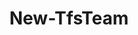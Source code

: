 ﻿---
title: New-TfsTeam
breadcrumbs: [ "Team" ]
parent: "Team"
description: "Creates a new team."
remarks: 
parameterSets: 
  "_All_": [ BacklogIteration, Collection, DefaultAreaPath, DefaultIterationMacro, Description, IterationPaths, NoBacklogIteration, NoDefaultArea, Passthru, Project, Team ] 
  "__AllParameterSets":  
    Team: 
      type: "string"  
      position: "0"  
      required: true  
    BacklogIteration: 
      type: "string"  
    Collection: 
      type: "object"  
    DefaultAreaPath: 
      type: "string"  
    DefaultIterationMacro: 
      type: "string"  
    Description: 
      type: "string"  
    IterationPaths: 
      type: "object"  
    NoBacklogIteration: 
      type: "SwitchParameter"  
    NoDefaultArea: 
      type: "SwitchParameter"  
    Passthru: 
      type: "SwitchParameter"  
    Project: 
      type: "object" 
parameters: 
  - name: "Team" 
    description: "Specifies the name of the new team." 
    required: true 
    globbing: false 
    pipelineInput: "true (ByValue)" 
    position: 0 
    type: "string" 
    aliases: [ Name ] 
  - name: "Name" 
    description: "Specifies the name of the new team.This is an alias of the Team parameter." 
    required: true 
    globbing: false 
    pipelineInput: "true (ByValue)" 
    position: 0 
    type: "string" 
    aliases: [ Name ] 
  - name: "DefaultAreaPath" 
    description: "Specifies the team's default area path (or \"team field\"). The default area path is assigned automatically to all work items created in a team's backlog and/or board. When omitted, an area path may still be associated to this team depending on whether NoAutomaticAreaPath is set" 
    globbing: false 
    type: "string" 
    aliases: [ TeamFieldValue ] 
  - name: "TeamFieldValue" 
    description: "Specifies the team's default area path (or \"team field\"). The default area path is assigned automatically to all work items created in a team's backlog and/or board. When omitted, an area path may still be associated to this team depending on whether NoAutomaticAreaPath is setThis is an alias of the DefaultAreaPath parameter." 
    globbing: false 
    type: "string" 
    aliases: [ TeamFieldValue ] 
  - name: "NoDefaultArea" 
    description: "Do not associate an area path automatically to the new team. When omitted, an area path is created (if needed) and then is set as the default area path / team field" 
    globbing: false 
    type: "SwitchParameter" 
    defaultValue: "False" 
  - name: "BacklogIteration" 
    description: "Specifies the team's backlog iteration path. When omitted, defaults to the team project's root iteration." 
    globbing: false 
    type: "string" 
    defaultValue: "\\" 
  - name: "IterationPaths" 
    description: "Specifies the backlog iteration paths that are associated with this team. Provide a list of iteration paths in the form '/path1/path2'." 
    globbing: false 
    type: "object" 
  - name: "DefaultIterationMacro" 
    description: "Specifies the default iteration macro. When omitted, defaults to \"@CurrentIteration\"." 
    globbing: false 
    type: "string" 
    defaultValue: "@CurrentIteration" 
  - name: "NoBacklogIteration" 
    description: "Do not associate an iteration path automatically to the new team. When omitted, an iteration path is created (if needed) and then is set as the default backlog iteration" 
    globbing: false 
    type: "SwitchParameter" 
    defaultValue: "False" 
  - name: "Description" 
    description: "Specifies a description of the new team." 
    globbing: false 
    type: "string" 
  - name: "Project" 
    description: "Specifies the name of the Team Project, its ID (a GUID), or a Microsoft.TeamFoundation.Core.WebApi.TeamProject object to connect to. When omitted, it defaults to the connection set by Connect-TfsTeamProject (if any). For more details, see the Get-TfsTeamProject cmdlet." 
    globbing: false 
    type: "object" 
  - name: "Collection" 
    description: "Specifies the URL to the Team Project Collection or Azure DevOps Organization to connect to, a TfsTeamProjectCollection object (Windows PowerShell only), or a VssConnection object. You can also connect to an Azure DevOps Services organizations by simply providing its name instead of the full URL. For more details, see the Get-TfsTeamProjectCollection cmdlet. When omitted, it defaults to the connection set by Connect-TfsTeamProjectCollection (if any)." 
    globbing: false 
    type: "object" 
  - name: "Passthru" 
    description: "Returns the results of the command. By default, this cmdlet does not generate any output." 
    globbing: false 
    type: "SwitchParameter" 
    defaultValue: "False"
inputs: 
  - type: "System.String" 
    description: "Specifies the name of the new team."
outputs: 
  - type: "Microsoft.TeamFoundation.Core.WebApi.WebApiTeam" 
    description: 
notes: 
relatedLinks: 
  - text: "Online Version:" 
    uri: "https://tfscmdlets.dev/Cmdlets/Team/New-TfsTeam"
aliases: 
examples: 
---
